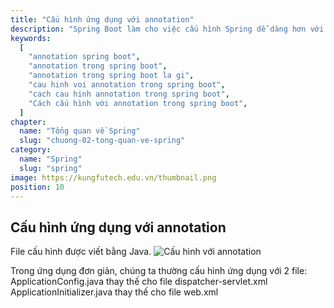 ```yaml
---
title: "Cấu hình ứng dụng với annotation"
description: "Spring Boot làm cho việc cấu hình Spring dễ dàng hơn với tính năng cấu hình tự động của nó. Các tính năng này phần lớn được sử dụng thông qua các annotation mà Spring Boot cung cấp."
keywords:
  [
    "annotation spring boot",
    "annotation trong spring boot",
    "annotation trong spring boot la gi",
    "cau hinh voi annotation trong spring boot",
    "cach cau hinh annotation trong spring boot",
    "Cách cấu hình với annotation trong spring boot",
  ]
chapter:
  name: "Tổng quan về Spring"
  slug: "chuong-02-tong-quan-ve-spring"
category:
  name: "Spring"
  slug: "spring"
image: https://kungfutech.edu.vn/thumbnail.png
position: 10
---
```


## Cấu hình ứng dụng với annotation

File cấu hình được viết bằng Java.
![Cấu hình với annotation](https://1.bp.blogspot.com/--eznRAejmeU/Xg7OMuaI7sI/AAAAAAAAAcM/Sar8unNRwV0Asztxv8B7I-YWoZj3PBY5gCLcBGAsYHQ/s400/Screen%2BShot%2B2020-01-03%2Bat%2B12.12.29%2BPM.png)

Trong ứng dụng đơn giản, chúng ta thường cấu hình ứng dụng với 2 file:
ApplicationConfig.java thay thế cho file dispatcher-servlet.xml
ApplicationInitializer.java thay thế cho file web.xml
